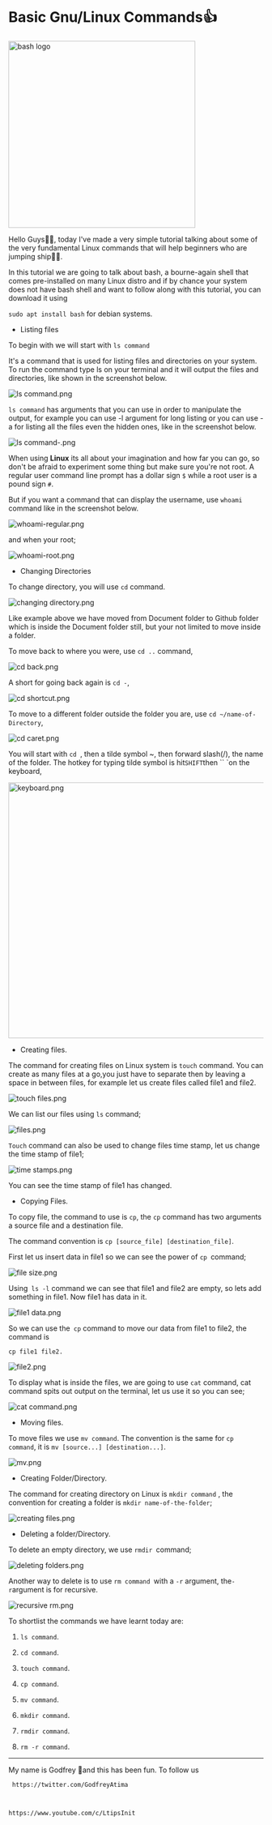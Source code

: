 # Basic Gnu/Linux Commands👍️

<img title="" src="/home/leapfrog/Documents/Github/Very Basic commands/assets/bash bash.png " alt="bash logo" width="369">

Hello Guys👋️👋️, today I've made a  very simple tutorial talking about some of the very fundamental Linux commands that will help beginners who are jumping ship🦘️🦘️.

In this tutorial we are going to talk about bash, a bourne-again shell that comes pre-installed on many Linux distro and if by chance your system does not have bash shell and want to follow along with this tutorial, you can download it using 

`sudo apt install bash` for debian systems.



- Listing files

To begin with we will start with `ls command`

It's a command that is used for listing files and directories on your system. To run the command type ls on your terminal and it will output the files and directories, like shown in the screenshot below.

![ls command.png](/home/leapfrog/Documents/Github/Very%20Basic%20commands/assets/terminal_images/ls%20command.png)

`ls command` has arguments that you can use in order to manipulate the output, for example you can use -l argument for long listing or you can use -a for listing all the files even the hidden ones, like in the screenshot below.

![ls command-.png](https://home/leapfrog/Documents/Github/Very%20Basic%20commands/assets/ls%20command-.png)

When using **Linux** its all about your imagination and how far you can go, so don't be afraid to experiment some thing but make sure you're not root. A regular user command line prompt has a dollar sign `$` while a root user is a pound sign `#`.

But if you want a command that can display the username, use `whoami` command like in the screenshot below.

![whoami-regular.png](/home/leapfrog/Documents/Github/Very%20Basic%20commands/assets/whoami-regular.png)

and when your root;

![whoami-root.png](/home/leapfrog/Documents/Github/Very%20Basic%20commands/assets/terminal_images/whoami-root.png)

- Changing Directories

To change directory, you will use `cd` command.

![changing directory.png](/home/leapfrog/Documents/Github/Very%20Basic%20commands/assets/changing%20directory.png)

Like example above we have moved from Document folder to Github folder which is inside the Document folder still, but your not limited to move inside a folder.

To move back to where you were, use `cd ..` command,

![cd back.png](/home/leapfrog/Documents/Github/Very%20Basic%20commands/assets/cd%20back.png)

A short for going back again is `cd -`,

![cd shortcut.png](/home/leapfrog/Documents/Github/Very%20Basic%20commands/assets/cd%20shortcut.png)

To move to a different folder outside the folder you are, use `cd ~/name-of-Directory`, 

![cd caret.png](/home/leapfrog/Documents/Github/Very%20Basic%20commands/assets/cd%20caret.png)

You will start with `cd `, then a tilde symbol ~, then forward slash(/), the name of the folder. The hotkey for typing tilde symbol is hit` SHIFT `then `` `on the keyboard,



<img src="file:///home/leapfrog/Documents/Github/Very%20Basic%20commands/assets/terminal_images/keyboard.png" title="" alt="keyboard.png" width="505">



- Creating files.

The command for creating files on Linux system is `touch` command. You can create as many files at a go,you just have to separate then by leaving a space in between files, for example let us create files called file1 and file2.

![touch files.png](/home/leapfrog/Documents/Github/Very%20Basic%20commands/assets/touch%20files.png)

We can list our files using `ls` command;

![files.png](/home/leapfrog/Documents/Github/Very%20Basic%20commands/assets/terminal_images/files.png)

`Touch` command can also be used to change files time stamp, let us change the time stamp of file1;

![time stamps.png](/home/leapfrog/Documents/Github/Very%20Basic%20commands/assets/terminal_images/time%20stamps.png)

You can see the time stamp of file1 has changed.



- Copying Files.

To copy file, the command to use is `cp`,  the `cp` command has two arguments a source file and a destination file.

The command convention is `cp [source_file] [destination_file]`.

First let us insert data in file1 so we can see the power of `cp `command;

![file size.png](/home/leapfrog/Documents/Github/Very%20Basic%20commands/assets/terminal_images/file%20size.png)

Using` ls -l` command we can see that file1 and file2 are empty, so lets add something in file1. Now file1 has data in it.

![file1 data.png](/home/leapfrog/Documents/Github/Very%20Basic%20commands/assets/file1%20data.png)

So we can use the` cp` command to move our data from file1 to file2, the command is

`cp file1 file2.`

![file2.png](/home/leapfrog/Documents/Github/Very%20Basic%20commands/assets/terminal_images/file2.png)

To display what is inside the files, we are going to use `cat` command, cat command spits out output on the terminal, let us use it so you can see;

![cat command.png](/home/leapfrog/Documents/Github/Very%20Basic%20commands/assets/cat%20command.png)

- Moving files.

To move files we use `mv command`. The convention is the same for `cp command`, it is `mv [source...] [destination...]`.

![mv.png](/home/leapfrog/Documents/Github/Very%20Basic%20commands/assets/terminal_images/mv.png)



- Creating Folder/Directory.

The command for creating directory on Linux is `mkdir command` , the convention for creating a folder is `mkdir name-of-the-folder`;

![creating files.png](/home/leapfrog/Documents/Github/Very%20Basic%20commands/assets/terminal_images/creating%20files.png)



- Deleting a folder/Directory.

To delete an empty directory, we use `rmdir `command;

![deleting folders.png](/home/leapfrog/Documents/Github/Very%20Basic%20commands/assets/deleting%20folders.png)

Another way to delete is to use `rm command `with  a `-r` argument, the` -r `argument is for recursive.

![recursive rm.png](/home/leapfrog/Documents/Github/Very%20Basic%20commands/assets/recursive%20rm.png)

To shortlist the commands we have learnt today are:

1. `ls command`.

2. `cd command`.

3. `touch command`.

4. `cp command`.

5. `mv command`. 

6. `mkdir command`.

7. `rmdir command`.

8. `rm -r command`.



---



My name is Godfrey 🧍️and this has been fun. To follow us 

     https://twitter.com/GodfreyAtima  



    https://www.youtube.com/c/LtipsInit 




